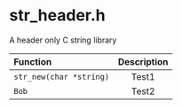 # str_header.h
A header only C string library

| Function                 | Description   |
| :------------            |   :---:       |
| `str_new(char *string)`  | Test1         | 
| `Bob`                    | Test2         |
